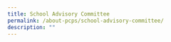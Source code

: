 ```yaml
---
title: School Advisory Committee
permalink: /about-pcps/school-advisory-committee/
description: ""
---
```

